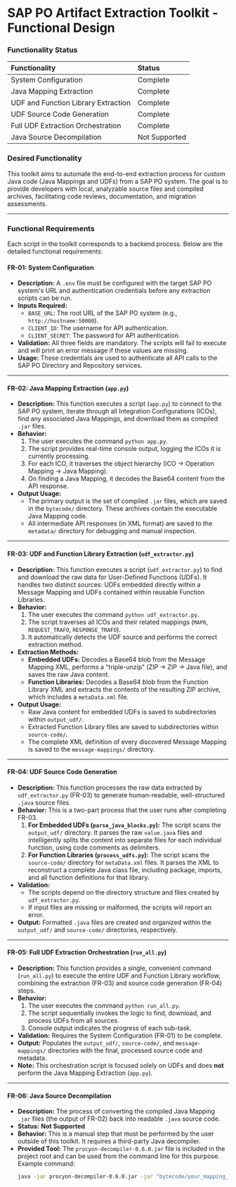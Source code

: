 # **SAP PO Artifact Extraction Toolkit - Functional Design**

### **Functionality Status**

| Functionality | Status |
| :--- | :--- |
| System Configuration | Complete |
| Java Mapping Extraction | Complete |
| UDF and Function Library Extraction | Complete |
| UDF Source Code Generation | Complete |
| Full UDF Extraction Orchestration | Complete |
| Java Source Decompilation | Not Supported |

### **Desired Functionality**

This toolkit aims to automate the end-to-end extraction process for custom Java code (Java Mappings and UDFs) from a SAP PO system. The goal is to provide developers with local, analyzable source files and compiled archives, facilitating code reviews, documentation, and migration assessments.

---

### **Functional Requirements**

Each script in the toolkit corresponds to a backend process. Below are the detailed functional requirements:

#### **FR-01: System Configuration**

*   **Description:** A `.env` file must be configured with the target SAP PO system's URL and authentication credentials before any extraction scripts can be run.
*   **Inputs Required:**
    *   `BASE_URL`: The root URL of the SAP PO system (e.g., `http://hostname:50000`).
    *   `CLIENT_ID`: The username for API authentication.
    *   `CLIENT_SECRET`: The password for API authentication.
*   **Validation:** All three fields are mandatory. The scripts will fail to execute and will print an error message if these values are missing.
*   **Usage:** These credentials are used to authenticate all API calls to the SAP PO Directory and Repository services.

---

#### **FR-02: Java Mapping Extraction (`app.py`)**

*   **Description:** This function executes a script (`app.py`) to connect to the SAP PO system, iterate through all Integration Configurations (ICOs), find any associated Java Mappings, and download them as compiled `.jar` files.
*   **Behavior:**
    1.  The user executes the command `python app.py`.
    2.  The script provides real-time console output, logging the ICOs it is currently processing.
    3.  For each ICO, it traverses the object hierarchy (ICO -> Operation Mapping -> Java Mapping).
    4.  On finding a Java Mapping, it decodes the Base64 content from the API response.
*   **Output Usage:**
    *   The primary output is the set of compiled `.jar` files, which are saved in the `bytecode/` directory. These archives contain the executable Java Mapping code.
    *   All intermediate API responses (in XML format) are saved to the `metadata/` directory for debugging and manual inspection.

---

#### **FR-03: UDF and Function Library Extraction (`udf_extractor.py`)**

*   **Description:** This function executes a script (`udf_extractor.py`) to find and download the raw data for User-Defined Functions (UDFs). It handles two distinct sources: UDFs embedded directly within a Message Mapping and UDFs contained within reusable Function Libraries.
*   **Behavior:**
    1.  The user executes the command `python udf_extractor.py`.
    2.  The script traverses all ICOs and their related mappings (`MAP0`, `REQUEST_TRAFO`, `RESPONSE_TRAFO`).
    3.  It automatically detects the UDF source and performs the correct extraction method.
*   **Extraction Methods:**
    *   **Embedded UDFs:** Decodes a Base64 blob from the Message Mapping XML, performs a "triple-unzip" (ZIP -> ZIP -> Java file), and saves the raw Java content.
    *   **Function Libraries:** Decodes a Base64 blob from the Function Library XML and extracts the contents of the resulting ZIP archive, which includes a `metaData.xml` file.
*   **Output Usage:**
    *   Raw Java content for embedded UDFs is saved to subdirectories within `output_udf/`.
    *   Extracted Function Library files are saved to subdirectories within `source-code/`.
    *   The complete XML definition of every discovered Message Mapping is saved to the `message-mappings/` directory.

---

#### **FR-04: UDF Source Code Generation**

*   **Description:** This function processes the raw data extracted by `udf_extractor.py` (FR-03) to generate human-readable, well-structured `.java` source files.
*   **Behavior:** This is a two-part process that the user runs after completing FR-03.
    1.  **For Embedded UDFs (`parse_java_blocks.py`):** The script scans the `output_udf/` directory. It parses the raw `value.java` files and intelligently splits the content into separate files for each individual function, using code comments as delimiters.
    2.  **For Function Libraries (`process_udfs.py`):** The script scans the `source-code/` directory for `metaData.xml` files. It parses the XML to reconstruct a complete Java class file, including package, imports, and all function definitions for that library.
*   **Validation:**
    *   The scripts depend on the directory structure and files created by `udf_extractor.py`.
    *   If input files are missing or malformed, the scripts will report an error.
*   **Output:** Formatted `.java` files are created and organized within the `output_udf/` and `source-code/` directories, respectively.

---

#### **FR-05: Full UDF Extraction Orchestration (`run_all.py`)**

*   **Description:** This function provides a single, convenient command (`run_all.py`) to execute the entire UDF and Function Library workflow, combining the extraction (FR-03) and source code generation (FR-04) steps.
*   **Behavior:**
    1.  The user executes the command `python run_all.py`.
    2.  The script sequentially invokes the logic to find, download, and process UDFs from all sources.
    3.  Console output indicates the progress of each sub-task.
*   **Validation:** Requires the System Configuration (FR-01) to be complete.
*   **Output:** Populates the `output_udf/`, `source-code/`, and `message-mappings/` directories with the final, processed source code and metadata.
*   **Note:** This orchestration script is focused solely on UDFs and does **not** perform the Java Mapping Extraction (`app.py`).

---

#### **FR-06: Java Source Decompilation**

*   **Description:** The process of converting the compiled Java Mapping `.jar` files (the output of FR-02) back into readable `.java` source code.
*   **Status:** **Not Supported**
*   **Behavior:** This is a manual step that must be performed by the user outside of this toolkit. It requires a third-party Java decompiler.
*   **Provided Tool:** The `procyon-decompiler-0.6.0.jar` file is included in the project root and can be used from the command line for this purpose. Example command:
    ```bash
    java -jar procyon-decompiler-0.6.0.jar -jar "bytecode/your_mapping_file.jar" -o "source-code/decompiled_mapping"
    ```